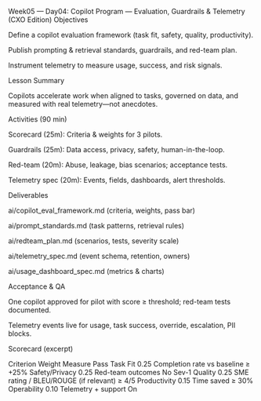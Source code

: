 Week05 — Day04: Copilot Program — Evaluation, Guardrails & Telemetry (CXO Edition)
Objectives

Define a copilot evaluation framework (task fit, safety, quality, productivity).

Publish prompting & retrieval standards, guardrails, and red-team plan.

Instrument telemetry to measure usage, success, and risk signals.

Lesson Summary

Copilots accelerate work when aligned to tasks, governed on data, and measured with real telemetry—not anecdotes.

Activities (90 min)

Scorecard (25m): Criteria & weights for 3 pilots.

Guardrails (25m): Data access, privacy, safety, human-in-the-loop.

Red-team (20m): Abuse, leakage, bias scenarios; acceptance tests.

Telemetry spec (20m): Events, fields, dashboards, alert thresholds.

Deliverables

ai/copilot_eval_framework.md (criteria, weights, pass bar)

ai/prompt_standards.md (task patterns, retrieval rules)

ai/redteam_plan.md (scenarios, tests, severity scale)

ai/telemetry_spec.md (event schema, retention, owners)

ai/usage_dashboard_spec.md (metrics & charts)

Acceptance & QA

One copilot approved for pilot with score ≥ threshold; red-team tests documented.

Telemetry events live for usage, task success, override, escalation, PII blocks.

Scorecard (excerpt)

Criterion	Weight	Measure	Pass
Task Fit	0.25	Completion rate vs baseline	≥ +25%
Safety/Privacy	0.25	Red-team outcomes	No Sev-1
Quality	0.25	SME rating / BLEU/ROUGE (if relevant)	≥ 4/5
Productivity	0.15	Time saved	≥ 30%
Operability	0.10	Telemetry + support	On
